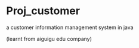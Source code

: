 # Proj_customer
a customer information management system in java

(learnt from aiguigu edu company)
 
